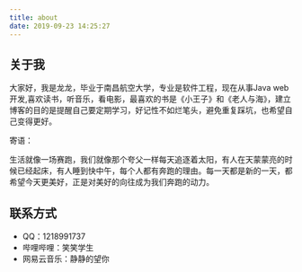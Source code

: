 ```yaml
---
title: about
date: 2019-09-23 14:25:27
---
```


## 关于我

大家好，我是龙龙，毕业于南昌航空大学，专业是软件工程，现在从事Java web 开发,喜欢读书，听音乐，看电影，最喜欢的书是《小王子》和《老人与海》，建立博客的目的是提醒自己要定期学习，好记性不如烂笔头，避免重复踩坑，也希望自己变得更好。

寄语：

生活就像一场赛跑，我们就像那个夸父一样每天追逐着太阳，有人在天蒙蒙亮的时候已经起床，有人睡到快中午，每个人都有奔跑的理由。每一天都是新的一天，都希望今天更美好，正是对美好的向往成为我们奔跑的动力。

## 联系方式

- QQ：1218991737
- 哔哩哔哩：笑笑学生
- 网易云音乐：静静的望你
